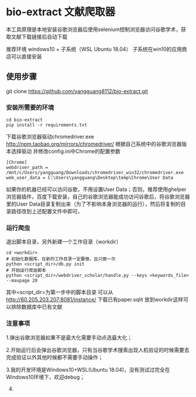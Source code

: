 # bio-extract  文献爬取器
本工具原理是本地安装谷歌浏览器后使用selenium控制浏览器访问谷歌学术，获取文献下载链接后自动下载

推荐环境 windows10 + 子系统（WSL Ubuntu 18.04）
子系统在win10的应用商店可以直接安装
## 使用步骤

git clone https://github.com/yangguang8112/bio-extract.git

### 安装所需要的环境
```shell
cd bio-extract
pip install -r requirements.txt
```
下载谷歌浏览器驱动chromedriver.exe http://npm.taobao.org/mirrors/chromedriver/ 根据自己系统中的谷歌浏览器版本选择驱动
并修改config.ini中Chrome的配置参数
```shell
[Chrome]
webdriver_path = /mnt/c/Users/yangguang/Downloads/chromedriver_win32/chromedriver.exe
web_user_data = C:\Users\yangguang\Desktop\temp\Chrome\User Data
```
如果你的机器已经可以访问谷歌，不用设置User Data；否则，推荐使用ghelper浏览器插件，百度下载安装，自己的谷歌浏览器能成功访问谷歌后，将谷歌浏览器里的User Data目录复制出来（为了不影响本身浏览器的运行），然后将复制的目录路径改到上述配置文件中即可。

### 运行爬虫
退出脚本目录，另外新建一个工作目录（workdir）
```shell
cd <workdir>
# 初始化数据库，在新的工作目录一定要做，且只做一次
python <script_dir>/db.py init
# 开始运行爬虫脚本
python <script_dir>/webdriver_scholar/handle.py --keys <keywords_file> --maxpage 20
```
其中<script_dir>为第一步中的脚本目录
可以从 http://60.205.203.207:8081/instance/ 下载已有paper.sqlit 放到workdir这样可以排除数据库中已有文献

### 注意事项
1.弹出谷歌浏览器如果不是最大化需要手动点选最大化；

2.开始运行后会弹出谷歌浏览器，只有当谷歌学术搜索出现人机验证的时候需要去完成验证以外其他时候都不需要手动操作；

3.我的开发环境是Windows10+WSL(Ubuntu 18.04)，没有测试过完全在Windows10环境下，欢迎debug；

4.